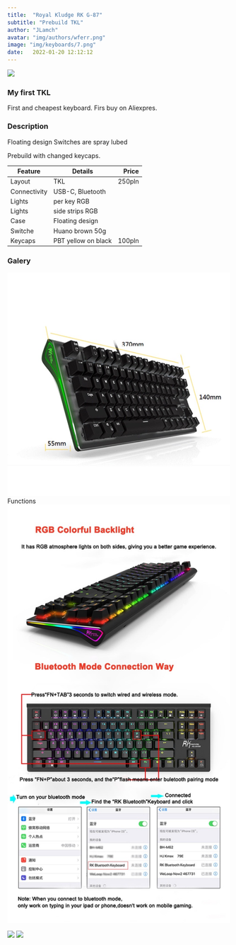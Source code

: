 ```yaml
---
title:  "Royal Kludge RK G-87"
subtitle: "Prebuild TKL"
author: "JLamch"
avatar: "img/authors/wferr.png"
image: "img/keyboards/7.png"
date:   2022-01-20 12:12:12
---
```

![](img/rk87/k1.jpg)
### My first TKL
First and cheapest keyboard. Firs buy on Aliexpres.

### Description
Floating design
Switches are spray lubed


Prebuild with changed keycaps.

|   Feature     | Details                 | Price  |
| ------------- |-------------------------| -----: |
| Layout        | TKL                     | 250pln |
| Connectivity  | USB-C, Bluetooth        |        |
| Lights        | per key RGB             |        |
| Lights        | side strips RGB         |        |
| Case          | Floating design         |        |
| Switche       | Huano brown 50g         |        |
| Keycaps       | PBT yellow on black     | 100pln |

### Galery
 ![](img/rk87/1.jpg)
 Functions
 ![](img/rk87/2.jpg)

 ![](img/rk87/k2.jpg)
 ![](img/rk87/k3.jpg)

